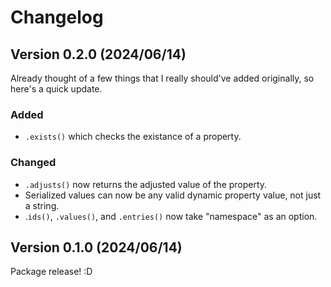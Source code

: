 # Changelog

## Version 0.2.0 (2024/06/14)

Already thought of a few things that I really should've added originally, so here's a quick update.

### Added

- `.exists()` which checks the existance of a property.

### Changed

- `.adjusts()` now returns the adjusted value of the property.
- Serialized values can now be any valid dynamic property value, not just a string.
- .`ids()`, `.values()`, and `.entries()` now take "namespace" as an option.

## Version 0.1.0 (2024/06/14)

Package release! :D

